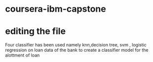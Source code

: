 # coursera-ibm-capstone

# editing the file 

Four classifier has been used namely knn,decision tree, svm , logistic regression on loan data of  the bank to  create a classifier model  for the alottment of loan
